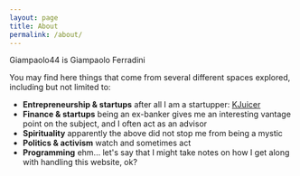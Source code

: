 ```yaml
---
layout: page
title: About
permalink: /about/
---
```


Giampaolo44 is Giampaolo Ferradini  


You may find here things that come from several different spaces explored, including but not limited to:  
* **Entrepreneurship & startups** after all I am a startupper: [KJuicer][tag-KJ]  
* **Finance & startups** being an ex-banker gives me an interesting vantage point on the subject, and I often act as an advisor  
* **Spirituality** apparently the above did not stop me from being a mystic  
* **Politics & activism** watch and sometimes act  
* **Programming** ehm... let's say that I might take notes on how I get along with handling this website, ok?  


[tag-KJ]: http://kjuicer.com
